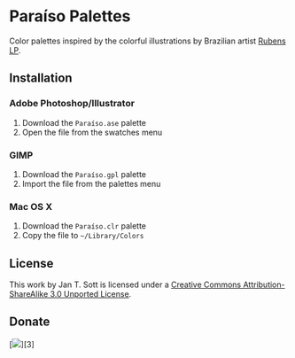 # Paraíso Palettes

Color palettes inspired by the colorful illustrations by Brazilian artist [Rubens LP][1].

## Installation

### Adobe Photoshop/Illustrator

1. Download the `Paraíso.ase` palette
2. Open the file from the swatches menu


### GIMP
1. Download the `Paraíso.gpl` palette
2. Import the file from the palettes menu

### Mac OS X

1. Download the `Paraíso.clr` palette
2. Copy the file to `~/Library/Colors`

## License

This work by Jan T. Sott is licensed under a [Creative Commons Attribution-ShareAlike 3.0 Unported License][2].

## Donate

[<img src="https://raw.github.com/balupton/flattr-buttons/master/badge-89x18.gif" />][3]

[1]: http://www.rubenslp.com.br/
[2]: https://flattr.com/submit/auto?user_id=idleberg&url=https://github.com/idleberg/Paraiso-Color-Palettes/&title=Paraiso&20Color%20Scheme&description=A%29color%29scheme%29inspired%29by%29the%29colorful%29illustrations%29by%29Brazilian%29artist%29Rubens%29LP&language=en_GB&tags=palettes,color%20scheme,theme,syntax%20highlight,style-sheets&hidden=0&category=software